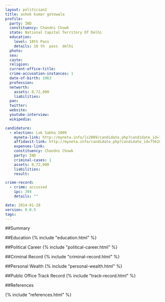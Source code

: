 ```yaml
---
layout: politician2
title: ashok kumar gotewala
profile: 
  party: IND
  constituency: Chandni Chowk
  state: National Capital Territory Of Delhi
  education: 
    level: 10th Pass
    details: 10 th  pass  delhi
  photo: 
  sex: 
  caste: 
  religion: 
  current-office-title: 
  crime-accusation-instances: 1
  date-of-birth: 1963
  profession: 
  networth: 
    assets: 8,72,000
    liabilities: 
  pan: 
  twitter: 
  website: 
  youtube-interview: 
  wikipedia: 

candidature: 
  - election: Lok Sabha 2009
    myneta-link: http://myneta.info/ls2009/candidate.php?candidate_id=7562
    affidavit-link: http://myneta.info/candidate.php?candidate_id=7562&scan=original
    expenses-link: 
    constituency: Chandni Chowk 
    party: IND
    criminal-cases: 1
    assets: 8,72,000
    liabilities: 
    result:  

crime-record: 
  - crime: accussed
    ipc: 394
    details: "" 

date: 2014-01-28
version: 0.0.5
tags: 
---
```

##Summary


##Education
{% include "education.html" %}


##Political Career
{% include "political-career.html" %}


##Criminal Record
{% include "criminal-record.html" %}


##Personal Wealth
{% include "personal-wealth.html" %}


##Public Office Track Record
{% include "track-record.html" %}


##References


{% include "references.html" %}